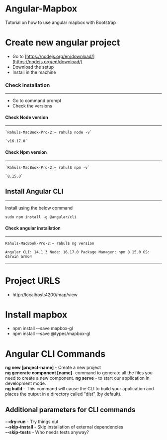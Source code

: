 # Angular-Mapbox
 Tutorial on how to use angular mapbox with Bootstrap



# Create new angular project 


- Go to [https://nodejs.org/en/download/](https://nodejs.org/en/download/)
- Download the setup
- Install in the machine

### Check installation

---

- Go to command prompt
- Check the versions

#### Check Node version

---
```
`Rahuls-MacBook-Pro-2:~ rahul$ node -v`

`v16.17.0`
```


#### Check Npm version

---

```
`Rahuls-MacBook-Pro-2:~ rahul$ npm -v`

`8.15.0`
```


## Install Angular CLI

---

Install using the below command

`sudo npm install -g @angular/cli`

#### Check angular installation

---

`Rahuls-MacBook-Pro-2:~ rahul$ ng version`

`Angular CLI: 14.1.3 Node: 16.17.0 Package Manager: npm 8.15.0 OS: darwin arm64`

  

---


# Project URLS

- http://localhost:4200/map/view



# Install mapbox
-   npm install --save mapbox-gl
-  npm install --save @types/mapbox-gl

# Angular CLI Commands

**ng new [project-name]** - Create a new project  
**ng generate component [name]**- command to generate all the files you need to create a new component. **ng serve** - to start our application in development mode.  
**ng build** - This command will cause the CLI to build your application and places the output in a directory called "dist" (by default).  
  

## Additional parameters for CLI commands

**--dry-run** - Try things out  
**--skip-install** - Skip installation of external dependencies  
**--skip-tests** - Who needs tests anyway?